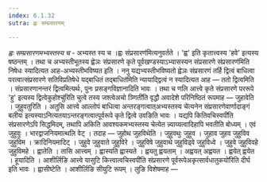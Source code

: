 ```yaml
---
index: 6.1.32
sutra: ह्वः सम्प्रसारणम्

---
```

_ह्वः सम्प्रसारणमभ्यस्तस्य च_ - अभ्यस्त स्य च ।ह्वः संप्रसारण॑मित्यनुवर्तते । 'ह्व' इति कृतात्त्वस्य 'हवे' इत्यस्य षष्ठन्तम् । तथा च अभ्यस्तीभूतस्य ह्वेञः संप्रसारणे कृते पूर्वखण्डस्याऽभ्यासस्यन संप्रसारणे संप्रसारण॑मिति निषेधः स्यादित्यत आह-अभ्यस्तीभविष्यत इति । ननु यद्यभ्यस्तीभविष्यतो ह्वेञः संप्रसारणं तर्हि द्वित्वं बाधित्वा परत्वात्संप्रसारणे सतिविप्रतिषेधे यद्बाधितं तद्बाधित॑मिति न्यायाद्द्वित्वं न स्यादित्यत आह — ततो द्वित्वमिति । संप्रसारणानन्तरं द्वित्वमित्यर्थः, पुनः प्रसङ्गविज्ञानादिति भावः । तथा च णलि आत्त्वे कृते संप्रसारणे पररूपे 'हु' इत्यस्य द्वित्वेकुहोश्चु॑रिति चुत्वे तस्य जश्त्वेअचो ञ्णिती॑ति वृद्धौ अवादेशे परिनिष्ठितं रूपमाह — जुहावेति । जुहुवतुरिति । अतुसि आत्त्वे आल्लोपं बाधित्वा अन्तरङ्गत्वात्अभ्यस्तस्य चे॑त्यनेन संप्रसारणेवार्णादाङ्गं बलीयः॑ इत्यस्याऽनित्यतयाऽन्तरङ्गत्वात्पूर्वरूपे कृते द्वित्वे उवङिति भावः । यद्यपि कितिवचिस्वपी॑ति संप्रसारणेऽपि सिद्धमिदम्, तथापि अकिति आवश्यकमभ्यस्तस्य चेत्येत न्न्याय्यत्वादिहापि भवतीति बोध्यम् । एवं जुहुवुः । भारद्वाजनियमात्थलि वेट् । तदाह — जुहोथ जुहविथेति । जुहुवथुः जुहुव । जुहाव जुहव जुहुविव जुहुविम । क्रादिनियमादिट् । जुहुवे जुहुवाते जुहुविरे । जुहुविषे जुहुवाथे जुहुविढ्वे जुहुविध्वे । जुहुवे जुहुविवहे जुहुविमहे । ह्वातेति । तासि आत्त्वम् । ह्वास्यति ह्वास्यते । ह्वयतु ह्वयताम् । अह्वयत् अह्वयत । ह्वयेत् ह्वयेत । हूयादिति । आशीर्लिङि आत्त्वे यासुटि कित्त्वात्वचिस्वपी॑ति संप्रसारणे पूर्वरूपेअकृत्सार्वधातुकयो॑रिति दीर्घ इति भावः । ह्वासीष्टेति । आशीर्लिङि सीयुटि रूपम् । लुङि विशेषमाह — 